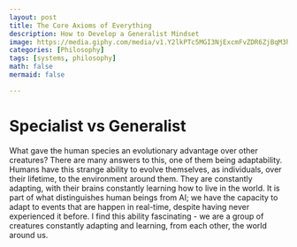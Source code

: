 ```yaml
---
layout: post
title: The Core Axioms of Everything
description: How to Develop a Generalist Mindset
image: https://media.giphy.com/media/v1.Y2lkPTc5MGI3NjExcmFvZDR6ZjBqM3hhZnBmZDdsd3YyZXRsN3Z1bDdidW40NWc2MWdpNCZlcD12MV9pbnRlcm5hbF9naWZfYnlfaWQmY3Q9Zw/NfYimYxI6XLwY/giphy.gif
categories: [Philosophy]
tags: [systems, philosophy]
math: false
mermaid: false

---
```


# Specialist vs Generalist
What gave the human species an evolutionary advantage over other creatures? There are many answers to this, one of them being adaptability. Humans have this strange ability to evolve themselves, as individuals, over their lifetime, to the environment around them. They are constantly adapting, with their brains constantly learning how to live in the world. It is part of what distinguishes human beings from AI; we have the capacity to adapt to events that are happen in real-time, despite having never experienced it before. I find this ability fascinating - we are a group of creatures constantly adapting and learning, from each other, the world around us.  
